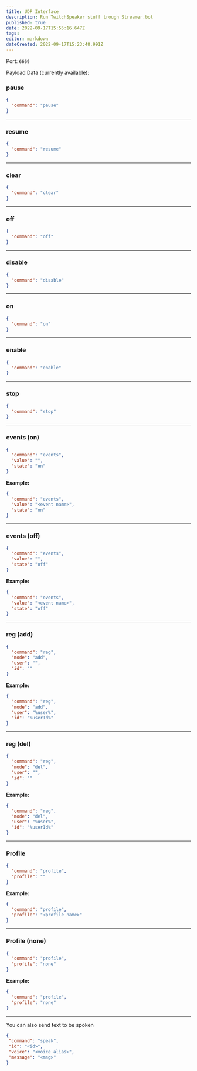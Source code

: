 ```yaml
---
title: UDP Interface
description: Run TwitchSpeaker stuff trough Streamer.bot
published: true
date: 2022-09-17T15:55:16.647Z
tags: 
editor: markdown
dateCreated: 2022-09-17T15:23:48.991Z
---
```


Port: `6669`

Payload Data (currently available):

### pause
```json
{
  "command": "pause"
}
```

***

### resume
```json
{
  "command": "resume"
}
```

***

### clear
```json
{
  "command": "clear"
}
```

***

### off
```json
{
  "command": "off"
}
```

***

### disable
```json
{
  "command": "disable"
}
```

***

### on
```json
{
  "command": "on"
}
```

***

### enable
```json
{
  "command": "enable"
}
```

***

### stop
```json
{
  "command": "stop"
}
```

***

### events (on)
```json
{
  "command": "events",
  "value": "",
  "state": "on"
}
```

**Example:**
```json
{
  "command": "events",
  "value": "<event name>",
  "state": "on"
}
```

***

### events (off)
```json
{
  "command": "events",
  "value": "",
  "state": "off"
}
```

**Example:**
```json
{
  "command": "events",
  "value": "<event name>",
  "state": "off"
}
```

***

### reg (add)
```json
{
  "command": "reg",
  "mode": "add",
  "user": "",
  "id": ""
}
```

**Example:**
```json
{
  "command": "reg",
  "mode": "add",
  "user": "%user%",
  "id": "%userId%"
}
```

***

### reg (del)
```json
{
  "command": "reg",
  "mode": "del",
  "user": "",
  "id": ""
}
```

**Example:**
```json
{
  "command": "reg",
  "mode": "del",
  "user": "%user%",
  "id": "%userId%"
}
```

***

### Profile
```json
{
  "command": "profile",
  "profile": ""
}
```

**Example:**
```json
{
  "command": "profile",
  "profile": "<profile name>"
}
```

***

### Profile (none)
```json
{
  "command": "profile", 
  "profile": "none"
}
```

**Example:**
```json
{
  "command": "profile",
  "profile": "none"
}
```

***

You can also send text to be spoken

 ```json
{
  "command": "speak",
  "id": "<id>",
  "voice": "<voice alias>",
  "message": "<msg>"
}
```